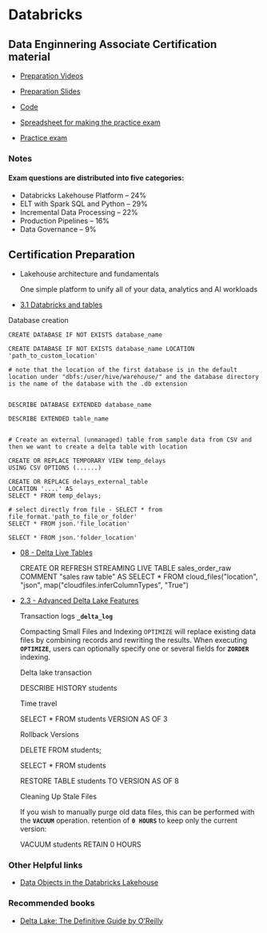 # Databricks

## Data Enginnering Associate Certification material

* [Preparation Videos](https://databricks.com/p/thank-you/databricks-certification-preparation-on-demand)

* [Preparation Slides](https://pages.databricks.com/rs/094-YMS-629/images/Databricks-Certification-Preparation-Associate-DE.pdf)

* [Code](https://github.com/databricks-academy/data-engineering-with-databricks-english) 

* [Spreadsheet for making the practice exam](https://docs.google.com/spreadsheets/d/1F-YfU_32impN7izNavcLGsf5CutKmdVqWRgESH0LCRw/edit#gid=0)

* [Practice exam](https://files.training.databricks.com/assessments/practice-exams/PracticeExam-DataEngineerAssociate.pdf)


### Notes

#### Exam questions are distributed into five categories:

  * Databricks Lakehouse Platform – 24%
  * ELT with Spark SQL and Python – 29%
  * Incremental Data Processing – 22%
  * Production Pipelines – 16%
  * Data Governance – 9%

## Certification Preparation

  * Lakehouse architecture and fundamentals
  
    One simple platform to unify all of your data, analytics and AI workloads
  
  * [3.1 Databricks and tables](https://github.com/databricks-academy/data-engineering-with-databricks-english/tree/published/03%20-%20Relational%20Entities%20on%20Databricks) 
   
   Database creation
   
    
    CREATE DATABASE IF NOT EXISTS database_name
    
    CREATE DATABASE IF NOT EXISTS database_name LOCATION 'path_to_custom_location'
    
    # note that the location of the first database is in the default location under "dbfs:/user/hive/warehouse/" and the database directory is the name of the database with the .db extension
    
    
    DESCRIBE DATABASE EXTENDED database_name

    DESCRIBE EXTENDED table_name
    
    
    # Create an external (unmanaged) table from sample data from CSV and then we want to create a delta table with location
    
    CREATE OR REPLACE TEMPORARY VIEW temp_delays
    USING CSV OPTIONS (......)
    
    CREATE OR REPLACE delays_external_table 
    LOCATION '....' AS
    SELECT * FROM temp_delays;
    
    # select directly from file - SELECT * from file_format.'path_to_file_or_folder'
    SELECT * FROM json.'file_location'
    
    SELECT * FROM json.'folder_location'

* [08 - Delta Live Tables](https://github.com/databricks-academy/data-engineering-with-databricks-english/tree/published/08%20-%20Delta%20Live%20Tables) 
  
   
   CREATE OR REFRESH STREAMING LIVE TABLE sales_order_raw 
   COMMENT "sales raw table"
   AS SELECT * FROM cloud_files("location", "json", map("cloudfiles.inferColumnTypes", "True")
   

* [2.3 - Advanced Delta Lake Features](https://github.com/databricks-academy/data-engineering-with-databricks-english/blob/published/02%20-%20Delta%20Lake/DE%202.3%20-%20Advanced%20Delta%20Lake%20Features.sql)

   Transaction logs 
       **`_delta_log`**
   
   Compacting Small Files and Indexing
   `OPTIMIZE` will replace existing data files by combining records and rewriting the results.
    When executing **`OPTIMIZE`**, users can optionally specify one or several fields for **`ZORDER`** indexing.

   Delta lake transaction

     
     DESCRIBE HISTORY students
     
     Time travel
     
     SELECT * 
     FROM students VERSION AS OF 3


     Rollback Versions
     
     DELETE FROM students;

     SELECT * FROM students

     RESTORE TABLE students TO VERSION AS OF 8 
     
     
     Cleaning Up Stale Files
     
     If you wish to manually purge old data files, this can be performed with the **`VACUUM`** operation.
     retention of **`0 HOURS`** to keep only the current version:

     VACUUM students RETAIN 0 HOURS



### Other Helpful links

* [Data Objects in the Databricks Lakehouse](https://docs.databricks.com/lakehouse/data-objects.html)

### Recommended books

* [Delta Lake: The Definitive Guide by O’Reilly](https://www.databricks.com/resources/ebook/delta-lake-the-definitive-guide-by-oreilly)
